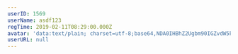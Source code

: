 ```yaml
---
userID: 1569
userName: asdf123
regTime: 2019-02-11T08:29:00.000Z
avatar: 'data:text/plain; charset=utf-8;base64,NDA0IHBhZ2Ugbm90IGZvdW5kCg=='
userURL: null
---
```



